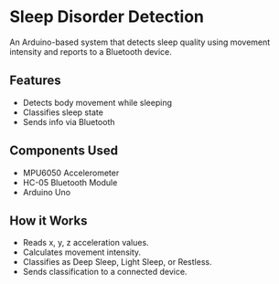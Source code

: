 # Sleep Disorder Detection

An Arduino-based system that detects sleep quality using movement intensity and reports to a Bluetooth device.

## Features

- Detects body movement while sleeping
- Classifies sleep state
- Sends info via Bluetooth

## Components Used

- MPU6050 Accelerometer
- HC-05 Bluetooth Module
- Arduino Uno

## How it Works

- Reads x, y, z acceleration values.
- Calculates movement intensity.
- Classifies as Deep Sleep, Light Sleep, or Restless.
- Sends classification to a connected device.
